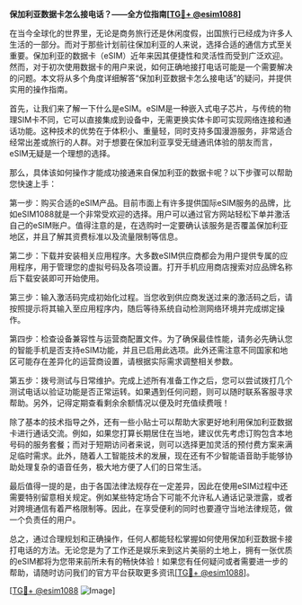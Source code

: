 **保加利亚数据卡怎么接电话？——全方位指南[[TG💪+ @esim1088](https://t.me/s/esim1088)]**

在当今全球化的世界里，无论是商务旅行还是休闲度假，出国旅行已经成为许多人生活的一部分。而对于那些计划前往保加利亚的人来说，选择合适的通信方式至关重要。保加利亚的数据卡（eSIM）近年来因其便捷性和灵活性而受到广泛欢迎。然而，对于初次使用数据卡的用户来说，如何正确地接打电话可能是一个需要解决的问题。本文将从多个角度详细解答“保加利亚数据卡怎么接电话”的疑问，并提供实用的操作指南。

首先，让我们来了解一下什么是eSIM。eSIM是一种嵌入式电子芯片，与传统的物理SIM卡不同，它可以直接集成到设备中，无需更换实体卡即可实现网络连接和通话功能。这种技术的优势在于体积小、重量轻，同时支持多国漫游服务，非常适合经常出差或旅行的人群。对于想要在保加利亚享受无缝通讯体验的朋友而言，eSIM无疑是一个理想的选择。

那么，具体该如何操作才能成功接通来自保加利亚的数据卡呢？以下步骤可以帮助您快速上手：

第一步：购买合适的eSIM产品。目前市面上有许多提供国际eSIM服务的品牌，比如eSIM1088就是一个非常受欢迎的选择。用户可以通过官方网站轻松下单并激活自己的eSIM账户。值得注意的是，在选购时一定要确认该服务是否覆盖保加利亚地区，并且了解其资费标准以及流量限制等信息。

第二步：下载并安装相关应用程序。大多数eSIM供应商都会为用户提供专属的应用程序，用于管理您的虚拟号码及各项设置。打开手机应用商店搜索对应品牌名称后下载安装即可开始使用。

第三步：输入激活码完成初始化过程。当您收到供应商发送过来的激活码之后，请按照提示将其输入至应用程序内，随后等待系统自动检测网络环境并完成绑定操作。

第四步：检查设备兼容性与运营商配置文件。为了确保最佳性能，请务必先确认您的智能手机是否支持eSIM功能，并且已启用此选项。此外还需注意不同国家和地区可能存在差异化的运营商设置，请根据实际需求调整相关参数。

第五步：拨号测试与日常维护。完成上述所有准备工作之后，您可以尝试拨打几个测试电话以验证功能是否正常运转。如果遇到任何问题，则可以随时联系客服寻求帮助。另外，记得定期查看剩余余额情况以便及时充值续费哦！

除了基本的技术指导之外，还有一些小贴士可以帮助大家更好地利用保加利亚数据卡进行通话交流。例如，如果您打算长期居住在当地，建议优先考虑订购包含本地号码的服务套餐；而对于短期访问者来说，则可以选择更加灵活的预付费方案来满足临时需求。此外，随着人工智能技术的发展，现在还有不少智能语音助手能够协助处理复杂的语音任务，极大地方便了人们的日常生活。

最后值得一提的是，由于各国法律法规存在一定差异，因此在使用eSIM过程中还需要特别留意相关规定。例如某些特定场合下可能不允许私人通话记录泄露，或者对跨境通信有着严格限制等。因此，在享受便利的同时也要遵守当地法律规范，做一个负责任的用户。

总之，通过合理规划和正确操作，任何人都能轻松掌握如何使用保加利亚数据卡接打电话的方法。无论您是为了工作还是娱乐来到这片美丽的土地上，拥有一张优质的eSIM都将为您带来前所未有的畅快体验！如果您有任何疑问或者需要进一步的帮助，请随时访问我们的官方平台获取更多资讯[[TG💪+ @esim1088](https://t.me/s/esim1088)]。

[[TG💪+ @esim1088](https://t.me/s/esim1088) ![Image](https://i.postimg.cc/4NQfJmqS/Snipaste-2025-05-13-00-14-12.png)]